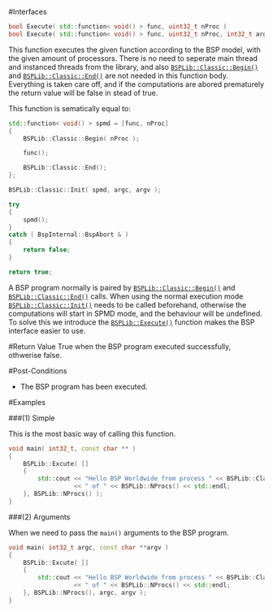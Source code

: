 #Interfaces

```cpp
bool Execute( std::function< void() > func, uint32_t nProc ) 						    // (1) Simple
bool Execute( std::function< void() > func, uint32_t nProc, int32_t argc, char **argv ) // (2) Arguments
```
This function executes the given function according to the BSP model, with the
given amount of processors. There is no need to seperate main thread and instanced threads from the library, 
and also [`BSPLib::Classic::Begin()`](begin.md) and [`BSPLib::Classic::End()`](end.md) are not needed in 
this function body. Everything is taken care off, and if the computations are abored prematurely the
return value will be false in stead of true.
 
This function is sematically equal to:
```cpp
std::function< void() > spmd = [func, nProc]
{
	BSPLib::Classic::Begin( nProc );

	func();

	BSPLib::Classic::End();
};

BSPLib::Classic::Init( spmd, argc, argv );

try
{
	spmd();
}
catch ( BspInternal::BspAbort & )
{
	return false;
}

return true;
```

A BSP program normally is paired by [`BSPLib::Classic::Begin()`](begin.md) 
and [`BSPLib::Classic::End()`](end.md) calls. When using the normal execution mode
[`BSPLib::Classic::Init()`](init.md) needs to be called beforehand, otherwise 
the computations will start in SPMD mode, and the behaviour will be undefined.
To solve this we introduce the [`BSPLib::Execute()`](execute.md) function makes the
BSP interface easier to use.

#Return Value
True when the BSP program executed successfully, othwerise false.

#Post-Conditions

 * The BSP program has been executed.
  
#Examples

###(1) Simple

This is the most basic way of calling this function.

```cpp
void main( int32_t, const char ** )
{
	BSPLib::Excute( []
	{
		std::cout << "Hello BSP Worldwide from process " << BSPLib::Classic::ProcId() 
				  << " of " << BSPLib::NProcs() << std::endl;
	}, BSPLib::NProcs() );
}
```

###(2) Arguments

When we need to pass the `main()` arguments to the BSP program.

```cpp
void main( int32_t argc, const char **argv )
{
	BSPLib::Excute( []
	{
		std::cout << "Hello BSP Worldwide from process " << BSPLib::Classic::ProcId() 
				  << " of " << BSPLib::NProcs() << std::endl;
	}, BSPLib::NProcs(), argc, argv );
}
```